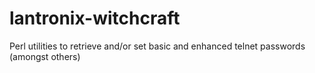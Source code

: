 lantronix-witchcraft
====================

Perl utilities to retrieve and/or set basic and enhanced telnet passwords (amongst others)
